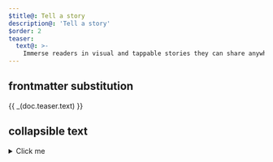 ```yaml
---
$title@: Tell a story
description@: 'Tell a story'
$order: 2
teaser:
  text@: >-
    Immerse readers in visual and tappable stories they can share anywhere on the open web.
---
```


## frontmatter substitution

<div class="teaser">
  <p>{{ _(doc.teaser.text) }}</p>
</div>

## collapsible text

<details>
  <summary>Click me</summary>
  
  1. Foo
  2. Bar
     * Baz
     * Qux

  ```js
  function logSomething(something) {
    console.log('Something', something);
  }
  ```
</details>
